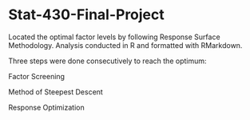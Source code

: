 # Stat-430-Final-Project

Located the optimal factor levels by following Response Surface Methodology. Analysis conducted in R and formatted with RMarkdown. 

Three steps were done consecutively to reach the optimum:

Factor Screening

Method of Steepest Descent

Response Optimization

